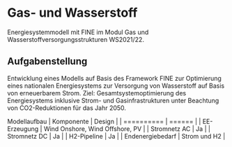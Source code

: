 # Gas- und Wasserstoff
Energiesystemmodell mit FINE im Modul Gas und Wasserstoffversorgungsstrukturen WS2021/22.

## Aufgabenstellung
Entwicklung eines Modells auf Basis des Framework FINE zur Optimierung eines nationalen Energiesystems zur Versorgung von Wasserstoff auf Basis von erneuerbarem Strom.
Ziel: Gesamtsystemoptimierung des Energiesystems inklusive Strom- und Gasinfrastrukturen unter Beachtung von CO2-Reduktionen für das Jahr 2050.

Modellaufbau
| Komponente | Design |
| ========== | ====== |
| EE-Erzeugung | Wind Onshore, Wind Offshore, PV |
| Stromnetz AC | Ja |
| Stromnetz DC | Ja |
| H2-Pipeline | Ja |
| Endenergiebedarf | Strom und H2 |
